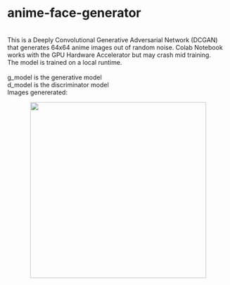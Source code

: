 # anime-face-generator
\
This is a Deeply Convolutional Generative Adversarial Network (DCGAN) that generates 64x64 anime images out of random noise. Colab Notebook works with the GPU Hardware Accelerator but may crash mid training.
\
The model is trained on a local runtime.
\
\
g_model is the generative model
\
d_model is the discriminator model
\
Images genererated:

<p align="center">
<img width="400" src="https://github.com/agntgalahad/stuff/blob/main/fake1.png?raw=true"></p>
